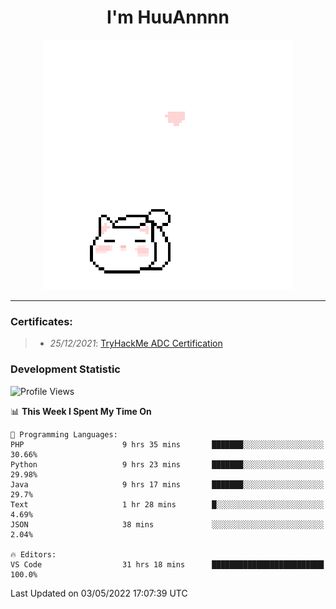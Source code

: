 <h1 align='center'>I'm HuuAnnnn</h1>
<p align="center">
 <img src="cat_intro.gif" />
</p>

___

### Certificates:
>- *25/12/2021*: [TryHackMe ADC Certification](https://tryhackme-certificates.s3-eu-west-1.amazonaws.com/THM-HKVVJOIWJA.png)


### Development Statistic

<!--START_SECTION:waka-->
![Profile Views](http://img.shields.io/badge/Profile%20Views-2-blue)

📊 **This Week I Spent My Time On** 

```text
💬 Programming Languages: 
PHP                      9 hrs 35 mins       ███████░░░░░░░░░░░░░░░░░░   30.66% 
Python                   9 hrs 23 mins       ███████░░░░░░░░░░░░░░░░░░   29.98% 
Java                     9 hrs 17 mins       ███████░░░░░░░░░░░░░░░░░░   29.7% 
Text                     1 hr 28 mins        █░░░░░░░░░░░░░░░░░░░░░░░░   4.69% 
JSON                     38 mins             ░░░░░░░░░░░░░░░░░░░░░░░░░   2.04%

🔥 Editors: 
VS Code                  31 hrs 18 mins      █████████████████████████   100.0%

```


 Last Updated on 03/05/2022 17:07:39 UTC
<!--END_SECTION:waka-->

